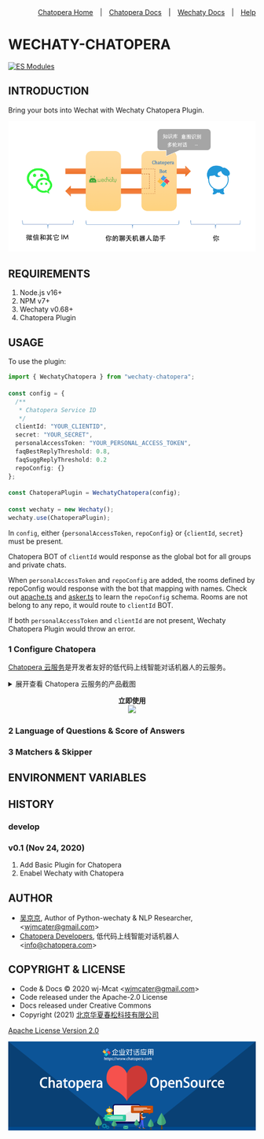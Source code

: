 <div align=right>

[Chatopera Home](https://bot.chatopera.com/)　|　[Chatopera Docs](https://docs.chatopera.com)　|　[Wechaty Docs](https://wechaty.js.org/)　|　[Help](https://github.com/wechaty/wechaty-chatopera/issues)

</div>

# WECHATY-CHATOPERA

[![ES Modules](https://img.shields.io/badge/ES-Modules-brightgreen)](https://github.com/Chatie/tsconfig/issues/16)

## INTRODUCTION

Bring your bots into Wechat with Wechaty Chatopera Plugin.

![img](./docs/assets/1.png)

## REQUIREMENTS

1. Node.js v16+
2. NPM v7+
3. Wechaty v0.68+
4. Chatopera Plugin

## USAGE

To use the plugin:

```ts
import { WechatyChatopera } from "wechaty-chatopera";

const config = {
  /**
   * Chatopera Service ID
   */
  clientId: "YOUR_CLIENTID",
  secret: "YOUR_SECRET",
  personalAccessToken: "YOUR_PERSONAL_ACCESS_TOKEN",
  faqBestReplyThreshold: 0.8,
  faqSuggReplyThreshold: 0.2
  repoConfig: {}
};

const ChatoperaPlugin = WechatyChatopera(config);

const wechaty = new Wechaty();
wechaty.use(ChatoperaPlugin);
```

In `config`, either {`personalAccessToken`, `repoConfig`} or {`clientId`, `secret`} must be present.

Chatopera BOT of `clientId` would response as the global bot for all groups and private chats.

When `personalAccessToken` and `repoConfig` are added, the rooms defined by repoConfig would response with the bot that mapping with names. Check out [apache.ts](https://github.com/kaiyuanshe/osschat/blob/main/src/config-projects/apache.ts) and [asker.ts](https://github.com/wechaty/wechaty-chatopera/blob/0b59ec4dc90787718722c19340c978f33def3762/src/asker.ts#L66) to learn the `repoConfig` schema. Rooms are not belong to any repo, it would route to `clientId` BOT.

If both `personalAccessToken` and `clientId` are not present, Wechaty Chatopera Plugin would throw an error.

### 1 Configure Chatopera

[Chatopera 云服务](https://bot.chatopera.com)是开发者友好的低代码上线智能对话机器人的云服务。

<details>
<summary>展开查看 Chatopera 云服务的产品截图</summary>
<p>

<p align="center">
  <b>自定义词典</b><br>
  <img src="https://static-public.chatopera.com/assets/images/64530072-da92d600-d33e-11e9-8656-01c26caff4f9.png" width="800">
</p>

<p align="center">
  <b>自定义词条</b><br>
  <img src="https://static-public.chatopera.com/assets/images/64530091-e41c3e00-d33e-11e9-9704-c07a2a02b84e.png" width="800">
</p>

<p align="center">
  <b>创建意图</b><br>
  <img src="https://static-public.chatopera.com/assets/images/64530169-12018280-d33f-11e9-93b4-9db881cf4dd5.png" width="800">
</p>

<p align="center">
  <b>添加说法和槽位</b><br>
  <img src="https://static-public.chatopera.com/assets/images/64530187-20e83500-d33f-11e9-87ec-a0241e3dac4d.png" width="800">
</p>

<p align="center">
  <b>训练模型</b><br>
  <img src="https://static-public.chatopera.com/assets/images/64530235-33626e80-d33f-11e9-8d07-fa3ae417fd5d.png" width="800">
</p>

<p align="center">
  <b>测试对话</b><br>
  <img src="https://static-public.chatopera.com/assets/images/64530253-3d846d00-d33f-11e9-81ea-86e6d47020d8.png" width="800">
</p>

<p align="center">
  <b>机器人画像</b><br>
  <img src="https://static-public.chatopera.com/assets/images/64530312-6442a380-d33f-11e9-869c-85fb6a835a97.png" width="800">
</p>

<p align="center">
  <b>系统集成</b><br>
  <img src="https://static-public.chatopera.com/assets/images/64530281-4ecd7980-d33f-11e9-8def-c53251f30138.png" width="800">
</p>

<p align="center">
  <b>聊天历史</b><br>
  <img src="https://static-public.chatopera.com/assets/images/64530295-5856e180-d33f-11e9-94d4-db50481b2d8e.png" width="800">
</p>

</p>
</details>

<p align="center">
  <b>立即使用</b><br>
  <a href="https://bot.chatopera.com" target="_blank">
      <img src="https://static-public.chatopera.com/assets/images/64531083-3199aa80-d341-11e9-86cd-3a3ed860b14b.png" width="800">
  </a>
</p>

### 2 Language of Questions & Score of Answers

### 3 Matchers & Skipper

## ENVIRONMENT VARIABLES

## HISTORY

### develop

### v0.1 (Nov 24, 2020)

1. Add Basic Plugin for Chatopera
2. Enabel Wechaty with Chatopera

## AUTHOR

- [吴京京](https://github.com/wj-Mcat), Author of Python-wechaty & NLP Researcher, \<wjmcater@gmail.com\>
- [Chatopera Developers](https://github.com/chatopera), 低代码上线智能对话机器人 \<info@chatopera.com\>

## COPYRIGHT & LICENSE

- Code & Docs © 2020 wj-Mcat \<wjmcater@gmail.com\>
- Code released under the Apache-2.0 License
- Docs released under Creative Commons
- Copyright (2021) <a href="https://www.chatopera.com/" target="_blank">北京华夏春松科技有限公司</a>

[Apache License Version 2.0](./LICENSE)

[![chatoper banner][co-banner-image]][co-url]

[co-banner-image]: ./docs/assets/42383104-da925942-8168-11e8-8195-868d5fcec170.png
[co-url]: https://www.chatopera.com
